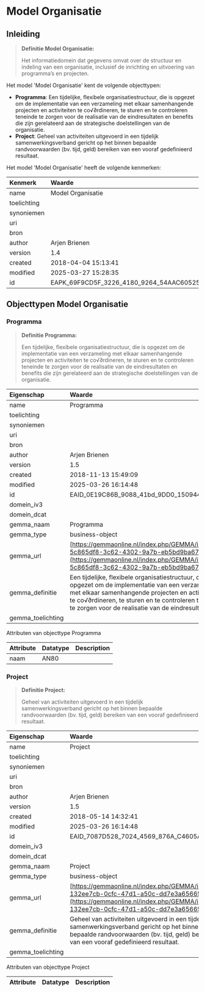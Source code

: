 # Model Organisatie
## Inleiding
> **Definitie Model Organisatie:** 
>
> Het informatiedomein dat gegevens omvat over de structuur en indeling van een organisatie, inclusief de inrichting en uitvoering van programma’s en projecten.

Het model 'Model Organisatie' kent de volgende objecttypen:

* **Programma**: Een tijdelijke, flexibele organisatiestructuur, die is opgezet om de implementatie van een verzameling met elkaar samenhangende projecten en activiteiten te co√∂rdineren, te sturen en te controleren teneinde te zorgen voor de realisatie van de eindresultaten en benefits die zijn gerelateerd aan de strategische doelstellingen van de organisatie.
* **Project**: Geheel van activiteiten uitgevoerd in een tijdelijk samenwerkingsverband gericht op het binnen bepaalde randvoorwaarden (bv. tijd, geld) bereiken van een vooraf gedefinieerd resultaat.


Het model 'Model Organisatie' heeft de volgende kenmerken:

| Kenmerk | Waarde |
| :--- | :------ |
| name | Model Organisatie |
| toelichting |  |
| synoniemen |  |
| uri |  |
| bron |  |
| author | Arjen Brienen |
| version | 1.4 |
| created | 2018-04-04 15:13:41 |
| modified | 2025-03-27 15:28:35 |
| id | EAPK_69F9CD5F_3226_4180_9264_54AAC6052501 |


## Objecttypen Model Organisatie


### Programma
> **Definitie Programma:** 
>
> Een tijdelijke, flexibele organisatiestructuur, die is opgezet om de implementatie van een verzameling met elkaar samenhangende projecten en activiteiten te co√∂rdineren, te sturen en te controleren teneinde te zorgen voor de realisatie van de eindresultaten en benefits die zijn gerelateerd aan de strategische doelstellingen van de organisatie.

| Eigenschap | Waarde |
| :--- | :------ |
| name | Programma |
| toelichting |  |
| synoniemen |  |
| uri |  |
| bron |  |
| author | Arjen Brienen |
| version | 1.5 |
| created | 2018-11-13 15:49:09 |
| modified | 2025-03-26 16:14:48 |
| id | EAID_0E19C86B_9088_41bd_9DD0_15094426570E |
| domein_iv3 |  |
| domein_dcat |  |
| gemma_naam | Programma |
| gemma_type | business-object |
| gemma_url | [https://gemmaonline.nl/index.php/GEMMA/id-5c865df8-3c62-4302-9a7b-eb5bd9ba6785](https://gemmaonline.nl/index.php/GEMMA/id-5c865df8-3c62-4302-9a7b-eb5bd9ba6785) |
| gemma_definitie | Een tijdelijke, flexibele organisatiestructuur, die is opgezet om de implementatie van een verzameling met elkaar samenhangende projecten en activiteiten te co√∂rdineren, te sturen en te controleren teneinde te zorgen voor de realisatie van de eindresulta |
| gemma_toelichting |  |


Attributen van objecttype Programma

| Attribute | Datatype | Description |
| :--- | :--- | :--- |
| naam | AN80 |  |




### Project
> **Definitie Project:** 
>
> Geheel van activiteiten uitgevoerd in een tijdelijk samenwerkingsverband gericht op het binnen bepaalde randvoorwaarden (bv. tijd, geld) bereiken van een vooraf gedefinieerd resultaat.

| Eigenschap | Waarde |
| :--- | :------ |
| name | Project |
| toelichting |  |
| synoniemen |  |
| uri |  |
| bron |  |
| author | Arjen Brienen |
| version | 1.5 |
| created | 2018-05-14 14:32:41 |
| modified | 2025-03-26 16:14:48 |
| id | EAID_7087D528_7024_4569_876A_C4605A00546D |
| domein_iv3 |  |
| domein_dcat |  |
| gemma_naam | Project |
| gemma_type | business-object |
| gemma_url | [https://gemmaonline.nl/index.php/GEMMA/id-132ee7cb-0cfc-47d1-a50c-dd7e3a656651](https://gemmaonline.nl/index.php/GEMMA/id-132ee7cb-0cfc-47d1-a50c-dd7e3a656651) |
| gemma_definitie | Geheel van activiteiten uitgevoerd in een tijdelijk samenwerkingsverband gericht op het binnen bepaalde randvoorwaarden (bv. tijd, geld) bereiken van een vooraf gedefinieerd resultaat. |
| gemma_toelichting |  |


Attributen van objecttype Project

| Attribute | Datatype | Description |
| :--- | :--- | :--- |






